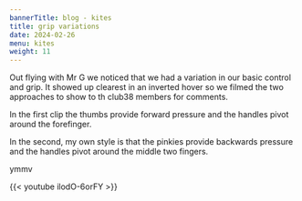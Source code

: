```yaml
---
bannerTitle: blog - kites
title: grip variations
date: 2024-02-26
menu: kites
weight: 11
---
```


Out flying with Mr G we noticed that we had a variation in our basic control and grip. It showed up clearest in an inverted hover so we filmed the two approaches to show to th club38 members for comments.  

In the first clip the thumbs provide forward pressure and the handles pivot around the forefinger.

In the second, my own style is that the pinkies provide backwards pressure and the handles pivot around the middle two fingers.

ymmv

{{< youtube ilodO-6orFY >}}
